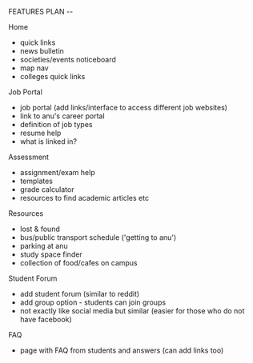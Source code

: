 FEATURES PLAN --

Home
- quick links
- news bulletin
- societies/events noticeboard
- map nav
- colleges quick links

Job Portal
- job portal (add links/interface to access different job websites)
- link to anu's career portal
- definition of job types
- resume help
- what is linked in?

Assessment
- assignment/exam help
- templates
- grade calculator
- resources to find academic articles etc

Resources
- lost & found
- bus/public transport schedule ('getting to anu')
- parking at anu 
- study space finder
- collection of food/cafes on campus

Student Forum
- add student forum (similar to reddit)
- add group option - students can join groups
- not exactly like social media but similar (easier for those who do not have facebook)

FAQ
- page with FAQ from students and answers (can add links too)